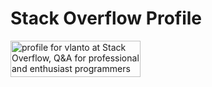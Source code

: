 # Stack Overflow Profile
<a href="https://stackoverflow.com/users/22457958/vlanto?theme=dark"><img src="https://stackoverflow.com/users/flair/22457958.png" width="208" height="58" alt="profile for vlanto at Stack Overflow, Q&amp;A for professional and enthusiast programmers" title="profile for vlanto at Stack Overflow, Q&amp;A for professional and enthusiast programmers"></a>
<!--
**vlantonakos/vlantonakos** is a ✨ _special_ ✨ repository because its `README.md` (this file) appears on your GitHub profile.

Here are some ideas to get you started:

- 🔭 I’m currently working on ...
- 🌱 I’m currently learning ...
- 👯 I’m looking to collaborate on ...
- 🤔 I’m looking for help with ...
- 💬 Ask me about ...
- 📫 How to reach me: ...
- 😄 Pronouns: ...
- ⚡ Fun fact: ...
-->
